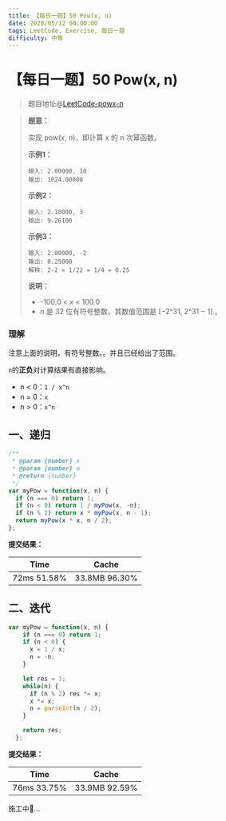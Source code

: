 ```yaml
---
title: 【每日一题】50 Pow(x, n)
date: 2020/05/12 00:00:00
tags: LeetCode, Exercise, 每日一题
difficulty: 中等
---
```


# 【每日一题】50 Pow(x, n)

<ClientOnly>
  <display-bar :displayData="$frontmatter"></display-bar>
</ClientOnly>

> 题目地址@[LeetCode-powx-n](https://leetcode-cn.com/problems/powx-n/)

> **题意：**
>
> 实现 pow(*x*, *n*)，即计算 x 的 n 次幂函数。
>
> **示例1：**
>
> ```
> 输入: 2.00000, 10
> 输出: 1024.00000
> ```
>
> **示例2：**
>
> ```
> 输入: 2.10000, 3
> 输出: 9.26100
> ```
>
> **示例3：**
>
> ```
> 输入: 2.00000, -2
> 输出: 0.25000
> 解释: 2-2 = 1/22 = 1/4 = 0.25
> ```
>
> **说明：**
>
> - -100.0 < *x* < 100.0
> - *n* 是 32 位有符号整数，其数值范围是 [−2^31, 2^31 − 1] 。

### 理解

注意上面的说明，有符号整数。。并且已经给出了范围。

`n`的**正负**对计算结果有直接影响。

 * n < 0：`1 / x^n`
 * n = 0：`x`
 * n > 0：`x^n`

## 一、递归

```js
/**
 * @param {number} x
 * @param {number} n
 * @return {number}
 */
var myPow = function(x, n) {
  if (n === 0) return 1;
  if (n < 0) return 1 / myPow(x, -n);
  if (n % 2) return x * myPow(x, n - 1);
  return myPow(x * x, n / 2);
};
```

**提交结果：**

| Time        | Cache         |
| ----------- | ------------- |
| 72ms 51.58% | 33.8MB 96.30% |

## 二、迭代

```js
var myPow = function(x, n) {
    if (n === 0) return 1;
    if (n < 0) {
      x = 1 / x;
      n = -n;
    }

    let res = 1;
    while(n) {
      if (n % 2) res *= x;
      x *= x;
      n = parseInt(n / 2);
    }

    return res;
  };
```

**提交结果：**

| Time        | Cache         |
| ----------- | ------------- |
| 76ms 33.75% | 33.9MB 92.59% |

施工中🚧...